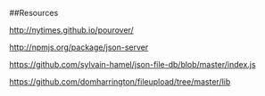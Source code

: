 ##Resources

http://nytimes.github.io/pourover/

http://npmjs.org/package/json-server

https://github.com/sylvain-hamel/json-file-db/blob/master/index.js

https://github.com/domharrington/fileupload/tree/master/lib